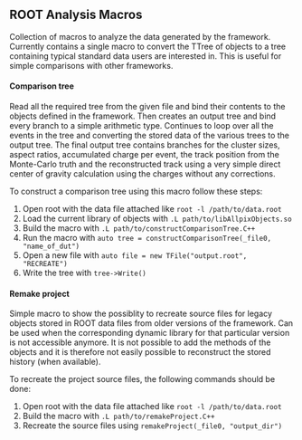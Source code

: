 ## ROOT Analysis Macros
Collection of macros to analyze the data generated by the framework. Currently contains a single macro to convert the TTree of objects to a tree containing typical standard data users are interested in. This is useful for simple comparisons with other frameworks.

#### Comparison tree
Read all the required tree from the given file and bind their contents to the objects defined in the framework. Then creates an output tree and bind every branch to a simple arithmetic type. Continues to loop over all the events in the tree and converting the stored data of the various trees to the output tree. The final output tree contains branches for the cluster sizes, aspect ratios, accumulated charge per event, the track position from the Monte-Carlo truth and the reconstructed track using a very simple direct center of gravity calculation using the charges without any corrections.

To construct a comparison tree using this macro follow these steps:

1. Open root with the data file attached like `root -l /path/to/data.root`
2. Load the current library of objects with `.L path/to/libAllpixObjects.so`
3. Build the macro with `.L path/to/constructComparisonTree.C++`
4. Run the macro with `auto tree = constructComparisonTree(_file0, "name_of_dut")`
5. Open a new file with `auto file = new TFile("output.root", "RECREATE")`
6. Write the tree with `tree->Write()`

#### Remake project
Simple macro to show the possiblity to recreate source files for legacy objects stored in ROOT data files from older versions of the framework. Can be used when the corresponding dynamic library for that particular version is not accessible anymore. It is not possible to add the methods of the objects and it is therefore not easily possible to reconstruct the stored history (when available).

To recreate the project source files, the following commands should be done:

1. Open root with the data file attached like `root -l /path/to/data.root`
2. Build the macro with `.L path/to/remakeProject.C++`
3. Recreate the source files using `remakeProject(_file0, "output_dir")`
